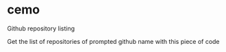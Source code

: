 # cemo
Github repository listing

Get the list of repositories of prompted github name with this piece of code


 


